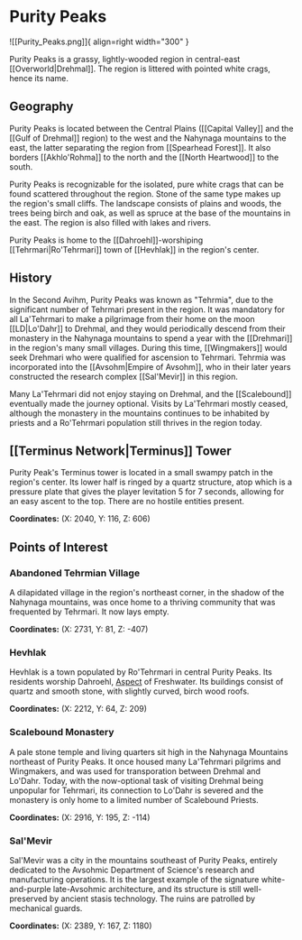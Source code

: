 # Purity Peaks

![[Purity_Peaks.png]]{ align=right width="300" }

Purity Peaks is a grassy, lightly-wooded region in central-east [[Overworld|Drehmal]]. The region is littered with pointed white crags, hence its name.

## Geography

Purity Peaks is located between the Central Plains ([[Capital Valley]] and the [[Gulf of Drehmal]] region) to the west and the Nahynaga mountains to the east, the latter separating the region from [[Spearhead Forest]]. It also borders [[Akhlo'Rohma]] to the north and the [[North Heartwood]] to the south.

Purity Peaks is recognizable for the isolated, pure white crags that can be found scattered throughout the region. Stone of the same type makes up the region's small cliffs. The landscape consists of plains and woods, the trees being birch and oak, as well as spruce at the base of the mountains in the east. The region is also filled with lakes and rivers.

Purity Peaks is home to the [[Dahroehl]]-worshiping [[Tehrmari|Ro'Tehrmari]] town of [[Hevhlak]] in the region's center.

## History

In the Second Avihm, Purity Peaks was known as "Tehrmia", due to the significant number of Tehrmari present in the region. It was mandatory for all La'Tehrmari to make a pilgrimage from their home on the moon [[LD|Lo'Dahr]] to Drehmal, and they would periodically descend from their monastery in the Nahynaga mountains to spend a year with the [[Drehmari]] in the region's many small villages. During this time, [[Wingmakers]] would seek Drehmari who were qualified for ascension to Tehrmari. Tehrmia was incorporated into the [[Avsohm|Empire of Avsohm]], who in their later years constructed the research complex [[Sal'Mevir]] in this region.

Many La'Tehrmari did not enjoy staying on Drehmal, and the [[Scalebound]] eventually made the journey optional. Visits by La'Tehrmari mostly ceased, although the monastery in the mountains continues to be inhabited by priests and a Ro'Tehrmari population still thrives in the region today.

## [[Terminus Network|Terminus]] Tower

Purity Peak's Terminus tower is located in a small swampy patch in the region's center. Its lower half is ringed by a quartz structure, atop which is a pressure plate that gives the player levitation 5 for 7 seconds, allowing for an easy ascent to the top. There are no hostile entities present.

**Coordinates:** (X: 2040, Y: 116, Z: 606)

## Points of Interest

### Abandoned Tehrmian Village

A dilapidated village in the region's northeast corner, in the shadow of the Nahynaga mountains, was once home to a thriving community that was frequented by Tehrmari. It now lays empty.

**Coordinates:** (X: 2731, Y: 81, Z: -407)

### Hevhlak

Hevhlak is a town populated by Ro'Tehrmari in central Purity Peaks. Its residents worship Dahroehl, [Aspect](/Lore/Higher_Beings/Aspects/) of Freshwater. Its buildings consist of quartz and smooth stone, with slightly curved, birch wood roofs.

**Coordinates:** (X: 2212, Y: 64, Z: 209)

### Scalebound Monastery

A pale stone temple and living quarters sit high in the Nahynaga Mountains northeast of Purity Peaks. It once housed many La'Tehrmari pilgrims and Wingmakers, and was used for transporation between Drehmal and Lo'Dahr. Today, with the now-optional task of visiting Drehmal being unpopular for Tehrmari, its connection to Lo'Dahr is severed and the monastery is only home to a limited number of Scalebound Priests.

**Coordinates:** (X: 2916, Y: 195, Z: -114)

### Sal'Mevir

Sal'Mevir was a city in the mountains southeast of Purity Peaks, entirely dedicated to the Avsohmic Department of Science's research and manufacturing operations. It is the largest example of the signature white-and-purple late-Avsohmic architecture, and its structure is still well-preserved by ancient stasis technology. The ruins are patrolled by mechanical guards.

**Coordinates:** (X: 2389, Y: 167, Z: 1180)
